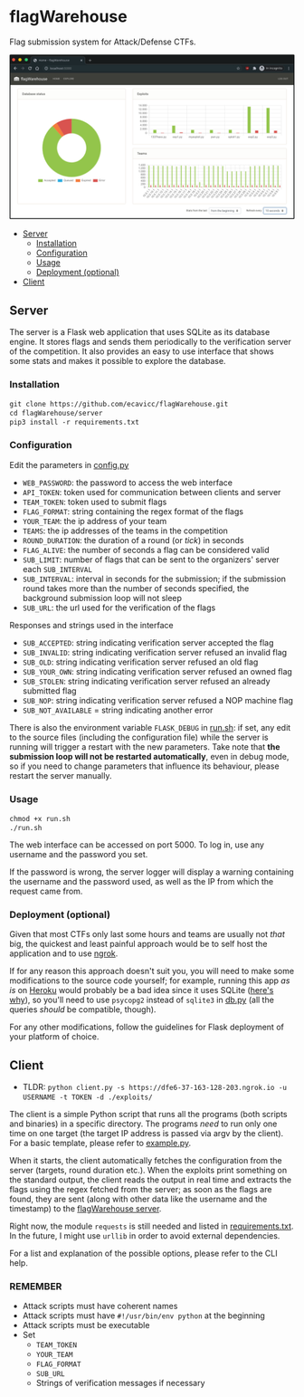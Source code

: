 # flagWarehouse
Flag submission system for Attack/Defense CTFs.

![Web interface](img/server.png)

* [Server](#server)
    * [Installation](#installation)
    * [Configuration](#configuration)
    * [Usage](#usage)
    * [Deployment (optional)](#deployment-optional)
* [Client](#client)

## Server
The server is a Flask web application that uses SQLite as its database engine. It stores flags and sends them
periodically to the verification server of the competition. It also provides an easy to use interface that shows some
stats and makes it possible to explore the database.

### Installation
```
git clone https://github.com/ecavicc/flagWarehouse.git
cd flagWarehouse/server
pip3 install -r requirements.txt
```
### Configuration
Edit the parameters in [config.py](server/config.py)

- `WEB_PASSWORD`: the password to access the web interface
- `API_TOKEN`: token used for communication between clients and server
- `TEAM_TOKEN`: token used to submit flags
- `FLAG_FORMAT`: string containing the regex format of the flags
- `YOUR_TEAM`: the ip address of your team
- `TEAMS`: the ip addresses of the teams in the competition
- `ROUND_DURATION`: the duration of a round (or *tick*) in seconds
- `FLAG_ALIVE`: the number of seconds a flag can be considered valid
- `SUB_LIMIT`: number of flags that can be sent to the organizers' server each `SUB_INTERVAL`
- `SUB_INTERVAL`: interval in seconds for the submission; if the submission round takes more than the number of seconds
                  specified, the background submission loop will not sleep
- `SUB_URL`: the url used for the verification of the flags

Responses and strings used in the interface
- `SUB_ACCEPTED`: string indicating verification server accepted the flag
- `SUB_INVALID`: string indicating verification server refused an invalid flag
- `SUB_OLD`: string indicating verification server refused an old flag
- `SUB_YOUR_OWN`: string indicating verification server refused an owned flag
- `SUB_STOLEN`: string indicating verification server refused an already submitted flag
- `SUB_NOP`: string indicating verification server refused a NOP machine flag
- `SUB_NOT_AVAILABLE` = string indicating another error

There is also the environment variable `FLASK_DEBUG` in [run.sh](server/run.sh): if set, any edit to the source files
(including the configuration file) while the server is running will trigger a restart with the new parameters.
Take note that **the submission loop will not be restarted automatically**, even in debug mode, so if you need to change
parameters that influence its behaviour, please restart the server manually.

### Usage
```
chmod +x run.sh
./run.sh
```
The web interface can be accessed on port 5000. To log in, use any username and the password you set.

If the password is wrong, the server logger will display a warning containing the username and the password used, as
well as the IP from which the request came from.

### Deployment (optional)
Given that most CTFs only last some hours and teams are usually not *that* big, the quickest and least painful approach
would be to self host the application and to use [ngrok](https://ngrok.com/).

If for any reason this approach doesn't suit you, you will need to make some modifications to the source code yourself;
for example, running this app *as is* on [Heroku](https://heroku.com) would probably be a bad idea since it uses SQLite
([here's why](https://devcenter.heroku.com/articles/sqlite3)), so you'll need to use `psycopg2` instead of `sqlite3` in
[db.py](server/application/db.py) (all the queries *should* be compatible, though).

For any other modifications, follow the guidelines for Flask deployment of your platform of choice.

## Client

- TLDR: `python client.py -s https://dfe6-37-163-128-203.ngrok.io -u USERNAME -t TOKEN -d ./exploits/`

The client is a simple Python script that runs all the programs (both scripts and binaries) in a specific directory.
The programs *need* to run only one time on one target (the target IP address is passed via argv by the client). For a
basic template, please refer to [example.py](client/exploits/example.py).

When it starts, the client automatically fetches the configuration from the server (targets, round duration etc.). When 
the exploits print something on the standard output, the client reads the output in real time and extracts the flags
using the regex fetched from the server; as soon as the flags are found, they are sent (along with other data like the
username and the timestamp) to the [flagWarehouse server](server).

Right now, the module `requests` is still needed and listed in [requirements.txt](client/requirements.txt). In the
future, I might use `urllib` in order to avoid external dependencies.

For a list and explanation of the possible options, please refer to the CLI help.

### REMEMBER

- Attack scripts must have coherent names
- Attack scripts must have `#!/usr/bin/env python` at the beginning
- Attack scripts must be executable
- Set
    - `TEAM_TOKEN`
    - `YOUR_TEAM`
    - `FLAG_FORMAT`
    - `SUB_URL`
    - Strings of verification messages if necessary
